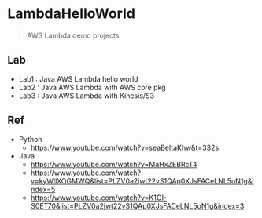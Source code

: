 # LambdaHelloWorld
> AWS Lambda demo projects

## Lab
- Lab1 : Java AWS Lambda hello world
- Lab2 : Java AWS Lambda with AWS core pkg
- Lab3 : Java AWS Lambda with Kinesis/S3

## Ref
- Python
	- https://www.youtube.com/watch?v=seaBeltaKhw&t=332s
- Java
	- https://www.youtube.com/watch?v=MaHxZEBRcT4
	- https://www.youtube.com/watch?v=kyWllXOGMWQ&list=PLZV0a2jwt22vS1QAp0XJsFACeLNL5oN1g&index=5
	- https://www.youtube.com/watch?v=K1OI-S0ET70&list=PLZV0a2jwt22vS1QAp0XJsFACeLNL5oN1g&index=3